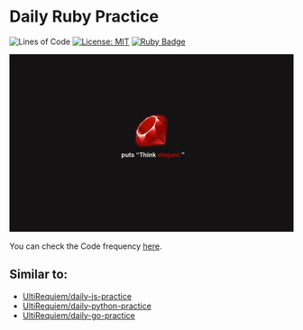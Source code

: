 # Daily Ruby Practice

![Lines of Code](https://img.shields.io/tokei/lines/github.com/UltiRequiem/daily-ruby-practice?color=blue&label=Total%20Lines)
[![License: MIT](https://black.readthedocs.io/en/stable/_static/license.svg)](https://github.com/UltiRequiem/daily-ruby-practice/blob/main/LICENSE)
[![Ruby Badge](https://img.shields.io/badge/Ruby%20is-Cool-1f425f.svg)](https://www.ruby-lang.org)

![Ruby Wallpaper](./assets/media/docs/wall.jpg)

You can check the Code frequency [here](https://github.com/UltiRequiem/daily-go-practice/graphs/code-frequency).

## Similar to:

- [UltiRequiem/daily-js-practice](https://github.com/UltiRequiem/daily-js-practice)
- [UltiRequiem/daily-python-practice](https://github.com/UltiRequiem/daily-python-practice)
- [UltiRequiem/daily-go-practice](https://github.com/UltiRequiem/daily-go-practice)
